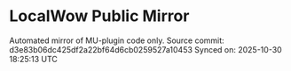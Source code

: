 # LocalWow Public Mirror

Automated mirror of MU-plugin code only.
Source commit: d3e83b06dc425df2a22bf64d6cb0259527a10453
Synced on: 2025-10-30 18:25:13 UTC
